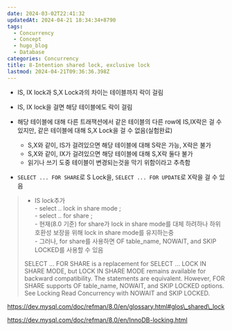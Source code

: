 ```yaml
---
date: 2024-03-02T22:41:32
updatedAt: 2024-04-21 18:34:34+8790
tags:
  - Concurrency
  - Concept
  - hugo_blog
  - Database
categories: Concurrency
title: 8-Intention shared lock, exclusive lock
lastmod: 2024-04-21T09:36:36.398Z
---
```

* IS, IX lock과 S,X Lock과의 차이는 테이블까지 락이 걸림

* IS, IX lock을 걸면 해당 테이블에도 락이 걸림

* 해당 테이블에 대해 다른 트래잭션에서 같은 테이블의 다른 row에 IS,IX락은 걸 수 있지만, 같은 테이블에 대해 S,X Lock을 걸 수 없음(실험완료)
  * S,X와 같이, IS가 걸려있으면 해당 테이블에 대해 S락은 가능, X락은 불가
  * S,X와 같이, IX가 걸려있으면 해당 테이블에 대해 S,X락 둘다 불가
  * 읽기나 쓰기 도중 테이블이 변경되는것을 막기 위함이라고 추측함

* `SELECT ... FOR SHARE`로 S Lock을, `SELECT ... FOR UPDATE`로 X락을 걸 수 있음

> - IS lock추가\
>   \- select .. lock in share mode ;\
>   \- select ..  for share ;\
>   \- 현재(8.0 기준) for share가 lock in share mode를 대체 하려하나 하위호환성 보장을 위해 lock in share mode를 유지하는중\
>   \- 그러나, for share를 사용하면 OF table\_name, NOWAIT, and SKIP LOCKED를 사용할 수 있음
>
> SELECT ... FOR SHARE is a replacement for SELECT ... LOCK IN SHARE MODE, but LOCK IN SHARE MODE remains available for backward compatibility. The statements are equivalent. However, FOR SHARE supports OF table\_name, NOWAIT, and SKIP LOCKED options. See Locking Read Concurrency with NOWAIT and SKIP LOCKED.

https://dev.mysql.com/doc/refman/8.0/en/glossary.html#glos\_shared\_lock

https://dev.mysql.com/doc/refman/8.0/en/InnoDB-locking.html
